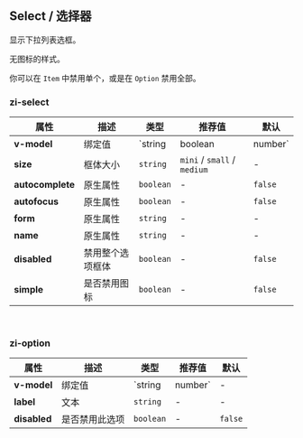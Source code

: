 ## Select / 选择器

显示下拉列表选框。

<ex-code name="ex-select-basic"></ex-code>

<ex-code name="ex-select-size"></ex-code>

<ex-code name="ex-select-simple">

无图标的样式。

</ex-code>

<ex-code name="ex-select-disabled">

你可以在 <code>Item</code> 中禁用单个，或是在 <code>Option</code> 禁用全部。

</ex-code>

<ex-footer edit-link="https://github.com/geist-org/vue/edit/master/docs/en-us/components/select.md">
<h3>zi-select</h3>

| 属性             | 描述             | 类型                        | 推荐值                      | 默认    |
| ---------------- | ---------------- | --------------------------- | --------------------------- | ------- |
| **v-model**      | 绑定值           | `string | boolean | number` | -                           | -       |
| **size**         | 框体大小         | `string`                    | `mini` / `small` / `medium` | -       |
| **autocomplete** | 原生属性         | `boolean`                   | -                           | `false` |
| **autofocus**    | 原生属性         | `boolean`                   | -                           | `false` |
| **form**         | 原生属性         | `string`                    | -                           | -       |
| **name**         | 原生属性         | `string`                    | -                           | -       |
| **disabled**     | 禁用整个选项框体 | `boolean`                   | -                           | `false` |
| **simple**       | 是否禁用图标     | `boolean`                   | -                           | `false` |

<br/>
<h3>zi-option</h3>

| 属性         | 描述           | 类型              | 推荐值 | 默认    |
| ------------ | -------------- | ----------------- | ------ | ------- |
| **v-model**  | 绑定值         | `string | number` | -      | -       |
| **label**    | 文本           | `string`          | -      | -       |
| **disabled** | 是否禁用此选项 | `boolean`         | -      | `false` |

</ex-footer>
